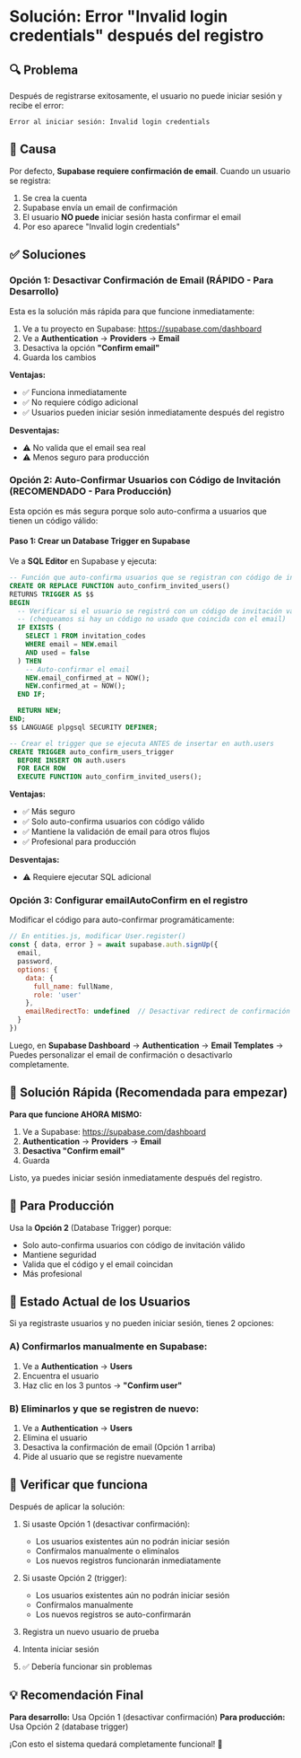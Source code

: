 # Solución: Error "Invalid login credentials" después del registro

## 🔍 Problema

Después de registrarse exitosamente, el usuario no puede iniciar sesión y recibe el error:
```
Error al iniciar sesión: Invalid login credentials
```

## 🎯 Causa

Por defecto, **Supabase requiere confirmación de email**. Cuando un usuario se registra:
1. Se crea la cuenta
2. Supabase envía un email de confirmación
3. El usuario **NO puede** iniciar sesión hasta confirmar el email
4. Por eso aparece "Invalid login credentials"

## ✅ Soluciones

### Opción 1: Desactivar Confirmación de Email (RÁPIDO - Para Desarrollo)

Esta es la solución más rápida para que funcione inmediatamente:

1. Ve a tu proyecto en Supabase: https://supabase.com/dashboard
2. Ve a **Authentication** → **Providers** → **Email**
3. Desactiva la opción **"Confirm email"**
4. Guarda los cambios

**Ventajas:**
- ✅ Funciona inmediatamente
- ✅ No requiere código adicional
- ✅ Usuarios pueden iniciar sesión inmediatamente después del registro

**Desventajas:**
- ⚠️ No valida que el email sea real
- ⚠️ Menos seguro para producción

### Opción 2: Auto-Confirmar Usuarios con Código de Invitación (RECOMENDADO - Para Producción)

Esta opción es más segura porque solo auto-confirma a usuarios que tienen un código válido:

#### Paso 1: Crear un Database Trigger en Supabase

Ve a **SQL Editor** en Supabase y ejecuta:

```sql
-- Función que auto-confirma usuarios que se registran con código de invitación
CREATE OR REPLACE FUNCTION auto_confirm_invited_users()
RETURNS TRIGGER AS $$
BEGIN
  -- Verificar si el usuario se registró con un código de invitación válido
  -- (chequeamos si hay un código no usado que coincida con el email)
  IF EXISTS (
    SELECT 1 FROM invitation_codes
    WHERE email = NEW.email
    AND used = false
  ) THEN
    -- Auto-confirmar el email
    NEW.email_confirmed_at = NOW();
    NEW.confirmed_at = NOW();
  END IF;

  RETURN NEW;
END;
$$ LANGUAGE plpgsql SECURITY DEFINER;

-- Crear el trigger que se ejecuta ANTES de insertar en auth.users
CREATE TRIGGER auto_confirm_users_trigger
  BEFORE INSERT ON auth.users
  FOR EACH ROW
  EXECUTE FUNCTION auto_confirm_invited_users();
```

**Ventajas:**
- ✅ Más seguro
- ✅ Solo auto-confirma usuarios con código válido
- ✅ Mantiene la validación de email para otros flujos
- ✅ Profesional para producción

**Desventajas:**
- ⚠️ Requiere ejecutar SQL adicional

### Opción 3: Configurar emailAutoConfirm en el registro

Modificar el código para auto-confirmar programáticamente:

```javascript
// En entities.js, modificar User.register()
const { data, error } = await supabase.auth.signUp({
  email,
  password,
  options: {
    data: {
      full_name: fullName,
      role: 'user'
    },
    emailRedirectTo: undefined  // Desactivar redirect de confirmación
  }
})
```

Luego, en **Supabase Dashboard** → **Authentication** → **Email Templates** →
Puedes personalizar el email de confirmación o desactivarlo completamente.

## 🚀 Solución Rápida (Recomendada para empezar)

**Para que funcione AHORA MISMO:**

1. Ve a Supabase: https://supabase.com/dashboard
2. **Authentication** → **Providers** → **Email**
3. **Desactiva "Confirm email"**
4. Guarda

Listo, ya puedes iniciar sesión inmediatamente después del registro.

## 🔐 Para Producción

Usa la **Opción 2** (Database Trigger) porque:
- Solo auto-confirma usuarios con código de invitación válido
- Mantiene seguridad
- Valida que el código y el email coincidan
- Más profesional

## 📝 Estado Actual de los Usuarios

Si ya registraste usuarios y no pueden iniciar sesión, tienes 2 opciones:

### A) Confirmarlos manualmente en Supabase:

1. Ve a **Authentication** → **Users**
2. Encuentra el usuario
3. Haz clic en los 3 puntos → **"Confirm user"**

### B) Eliminarlos y que se registren de nuevo:

1. Ve a **Authentication** → **Users**
2. Elimina el usuario
3. Desactiva la confirmación de email (Opción 1 arriba)
4. Pide al usuario que se registre nuevamente

## 🧪 Verificar que funciona

Después de aplicar la solución:

1. Si usaste Opción 1 (desactivar confirmación):
   - Los usuarios existentes aún no podrán iniciar sesión
   - Confírmalos manualmente o elimínalos
   - Los nuevos registros funcionarán inmediatamente

2. Si usaste Opción 2 (trigger):
   - Los usuarios existentes aún no podrán iniciar sesión
   - Confírmalos manualmente
   - Los nuevos registros se auto-confirmarán

3. Registra un nuevo usuario de prueba
4. Intenta iniciar sesión
5. ✅ Debería funcionar sin problemas

## 💡 Recomendación Final

**Para desarrollo:** Usa Opción 1 (desactivar confirmación)
**Para producción:** Usa Opción 2 (database trigger)

¡Con esto el sistema quedará completamente funcional! 🎉

